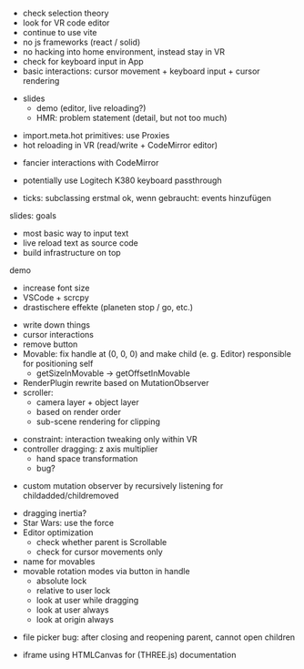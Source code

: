 + check selection theory
+ look for VR code editor
+ continue to use vite
+ no js frameworks (react / solid)
+ no hacking into home environment, instead stay in VR
+ check for keyboard input in App
+ basic interactions: cursor movement + keyboard input + cursor rendering
- slides
  - demo (editor, live reloading?)
  - HMR: problem statement (detail, but not too much)
+ import.meta.hot primitives: use Proxies
+ hot reloading in VR (read/write + CodeMirror editor)

- fancier interactions with CodeMirror
- potentially use Logitech K380 keyboard passthrough

- ticks: subclassing erstmal ok, wenn gebraucht: events hinzufügen

slides: goals
- most basic way to input text
- live reload text as source code
- build infrastructure on top

demo
- increase font size
- VSCode + scrcpy
- drastischere effekte (planeten stop / go, etc.)

+ write down things
+ cursor interactions
+ remove button
+ Movable: fix handle at (0, 0, 0) and make child (e. g. Editor) responsible for positioning self
  + getSizeInMovable -> getOffsetInMovable
+ RenderPlugin rewrite based on MutationObserver
+ scroller:
  + camera layer + object layer
  - based on render order
  - sub-scene rendering for clipping
- constraint: interaction tweaking only within VR
- controller dragging: z axis multiplier
  - hand space transformation
  - bug?
+ custom mutation observer by recursively listening for childadded/childremoved
- dragging inertia?
- Star Wars: use the force
- Editor optimization
  - check whether parent is Scrollable
  - check for cursor movements only
- name for movables
- movable rotation modes via button in handle
  - absolute lock
  - relative to user lock
  - look at user while dragging
  - look at user always
  - look at origin always
+ file picker bug: after closing and reopening parent, cannot open children
- iframe using HTMLCanvas for (THREE.js) documentation
